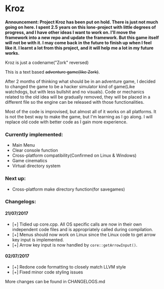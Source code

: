 Kroz
====
**Announcement: Project Kroz has been put on hold. There is just not much going on here. I spent 2.5 years on this lone-project with little degrees of progress, and I have other ideas I want to work on. I'll move the framework into a new repo and update the framework. But this game itself will not be with it. I may come back in the future to finish up when I feel like it. I learnt a lot from this project, and it will help me a lot in my future works.**


Kroz is just a codename("Zork" reversed)

This is a text based ~~adventure game(like Zork)~~.

After 2 months of thinking what should be in an adventure game, I decided to changed the game to be a hacker simulator kind of game(Like watchdogs, but with less bullshit and no visuals). Code or mechanics related to the old idea will be gradually removed, they will be placed in a different file so the engine can be released with those functionalities.

Most of the code is improvised, but almost all of it works on all platforms. It is not the best way to make the game, but I'm learning as I go along. I will replace old code with better code as I gain more experience.

### Currently implemented:
 * Main Menu
 * Clear console function
 * Cross-platform compatibility(Confirmed on Linux & Windows)
 * Game cinematics
 * Virtual directory system

### Next up:
 * Cross-platform make directory function(for savegames)

### Changelogs:

#### 21/07/2017
 * [+] Tidied up core.cpp. All OS specific calls are now in their own independent code files and is appropriately called during compilation.
 * [+] Menus should now work on Linux since the Linux code to get arrow key input is implemented.
 * [+] Arrow key input is now handled by ```core::getArrowInput()```.

#### 02/07/2017
 * [+] Redone code formatting to closely match LLVM style
 * [+] Fixed minor code styling issues


More changes can be found in CHANGELOGS.md
